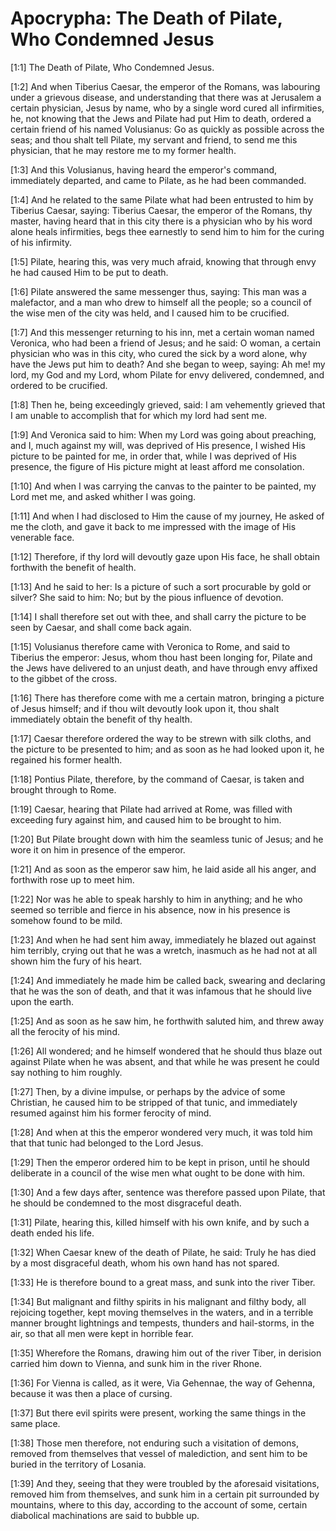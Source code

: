 # Apocrypha: The Death of Pilate, Who Condemned Jesus

[1:1] The Death of Pilate, Who Condemned Jesus.

[1:2] And when Tiberius Caesar, the emperor of the Romans, was labouring under a grievous disease, and understanding that there was at Jerusalem a certain physician, Jesus by name, who by a single word cured all infirmities, he, not knowing that the Jews and Pilate had put Him to death, ordered a certain friend of his named Volusianus:  Go as quickly as possible across the seas; and thou shalt tell Pilate, my servant and friend, to send me this physician, that he may restore me to my former health.

[1:3] And this Volusianus, having heard the emperor's command, immediately departed, and came to Pilate, as he had been commanded.

[1:4] And he related to the same Pilate what had been entrusted to him by Tiberius Caesar, saying:  Tiberius Caesar, the emperor of the Romans, thy master, having heard that in this city there is a physician who by his word alone heals infirmities, begs thee earnestly to send him to him for the curing of his infirmity.

[1:5] Pilate, hearing this, was very much afraid, knowing that through envy he had caused Him to be put to death.

[1:6] Pilate answered the same messenger thus, saying:  This man was a malefactor, and a man who drew to himself all the people; so a council of the wise men of the city was held, and I caused him to be crucified.

[1:7] And this messenger returning to his inn, met a certain woman named Veronica, who had been a friend of Jesus; and he said:  O woman, a certain physician who was in this city, who cured the sick by a word alone, why have the Jews put him to death?  And she began to weep, saying:  Ah me! my lord, my God and my Lord, whom Pilate for envy delivered, condemned, and ordered to be crucified.

[1:8] Then he, being exceedingly grieved, said:  I am vehemently grieved that I am unable to accomplish that for which my lord had sent me.

[1:9] And Veronica said to him:  When my Lord was going about preaching, and I, much against my will, was deprived of His presence, I wished His picture to be painted for me, in order that, while I was deprived of His presence, the figure of His picture might at least afford me consolation.

[1:10] And when I was carrying the canvas to the painter to be painted, my Lord met me, and asked whither I was going.

[1:11] And when I had disclosed to Him the cause of my journey, He asked of me the cloth, and gave it back to me impressed with the image of His venerable face.

[1:12] Therefore, if thy lord will devoutly gaze upon His face, he shall obtain forthwith the benefit of health.

[1:13] And he said to her:  Is a picture of such a sort procurable by gold or silver?  She said to him:  No; but by the pious influence of devotion.

[1:14] I shall therefore set out with thee, and shall carry the picture to be seen by Caesar, and shall come back again.

[1:15] Volusianus therefore came with Veronica to Rome, and said to Tiberius the emperor:  Jesus, whom thou hast been longing for, Pilate and the Jews have delivered to an unjust death, and have through envy affixed to the gibbet of the cross.

[1:16] There has therefore come with me a certain matron, bringing a picture of Jesus himself; and if thou wilt devoutly look upon it, thou shalt immediately obtain the benefit of thy health.

[1:17] Caesar therefore ordered the way to be strewn with silk cloths, and the picture to be presented to him; and as soon as he had looked upon it, he regained his former health.

[1:18] Pontius Pilate, therefore, by the command of Caesar, is taken and brought through to Rome.

[1:19] Caesar, hearing that Pilate had arrived at Rome, was filled with exceeding fury against him, and caused him to be brought to him.

[1:20] But Pilate brought down with him the seamless tunic of Jesus; and he wore it on him in presence of the emperor.

[1:21] And as soon as the emperor saw him, he laid aside all his anger, and forthwith rose up to meet him.

[1:22] Nor was he able to speak harshly to him in anything; and he who seemed so terrible and fierce in his absence, now in his presence is somehow found to be mild.

[1:23] And when he had sent him away, immediately he blazed out against him terribly, crying out that he was a wretch, inasmuch as he had not at all shown him the fury of his heart.

[1:24] And immediately he made him be called back, swearing and declaring that he was the son of death, and that it was infamous that he should live upon the earth.

[1:25] And as soon as he saw him, he forthwith saluted him, and threw away all the ferocity of his mind.

[1:26] All wondered; and he himself wondered that he should thus blaze out against Pilate when he was absent, and that while he was present he could say nothing to him roughly.

[1:27] Then, by a divine impulse, or perhaps by the advice of some Christian, he caused him to be stripped of that tunic, and immediately resumed against him his former ferocity of mind.

[1:28] And when at this the emperor wondered very much, it was told him that that tunic had belonged to the Lord Jesus.

[1:29] Then the emperor ordered him to be kept in prison, until he should deliberate in a council of the wise men what ought to be done with him.

[1:30] And a few days after, sentence was therefore passed upon Pilate, that he should be condemned to the most disgraceful death.

[1:31] Pilate, hearing this, killed himself with his own knife, and by such a death ended his life.

[1:32] When Caesar knew of the death of Pilate, he said:  Truly he has died by a most disgraceful death, whom his own hand has not spared.

[1:33] He is therefore bound to a great mass, and sunk into the river Tiber.

[1:34] But malignant and filthy spirits in his malignant and filthy body, all rejoicing together, kept moving themselves in the waters, and in a terrible manner brought lightnings and tempests, thunders and hail-storms, in the air, so that all men were kept in horrible fear.

[1:35] Wherefore the Romans, drawing him out of the river Tiber, in derision carried him down to Vienna, and sunk him in the river Rhone.

[1:36] For Vienna is called, as it were, Via Gehennae, the way of Gehenna, because it was then a place of cursing.

[1:37] But there evil spirits were present, working the same things in the same place.

[1:38] Those men therefore, not enduring such a visitation of demons, removed from themselves that vessel of malediction, and sent him to be buried in the territory of Losania.

[1:39] And they, seeing that they were troubled by the aforesaid visitations, removed him from themselves, and sunk him in a certain pit surrounded by mountains, where to this day, according to the account of some, certain diabolical machinations are said to bubble up.

